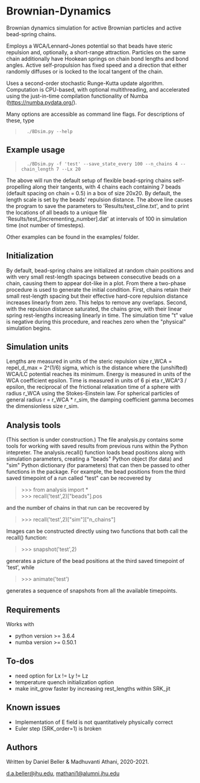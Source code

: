 # Brownian-Dynamics

Brownian dynamics simulation for active Brownian particles and
active bead-spring chains.

Employs a WCA/Lennard-Jones potential so that beads have steric repulsion
and, optionally, a short-range attraction. Particles on the same chain
additionally have Hookean springs on chain bond lengths and bond angles.
Active self-propulsion has fixed speed and a direction that either
randomly diffuses or is locked to the local tangent of the chain.

Uses a second-order stochastic Runge-Kutta update algorithm. Computation
is CPU-based, with optional multithreading, and accelerated using the just-in-time compilation functionality of Numba (https://numba.pydata.org/).

Many options are accessible as command line flags. For descriptions of these, type

>		./BDsim.py --help

## Example usage

>		./BDsim.py -f 'test' --save_state_every 100 --n_chains 4 --chain_length 7 --Lx 20

The above will run the default setup of flexible bead-spring chains self-propelling along their tangents,
with 4 chains each containing 7 beads (default spacing on chain = 0.5) in a box of size 20x20. By default, the length
scale is set by the beads' repulsion distance. The above line causes the program to save the parameters to 'Results/test_cline.txt',
and to print the locations of all beads to a unique file 'Results/test_[incrementing_number].dat' at intervals of 100 in simulation time
(not number of timesteps).

Other examples can be found in the examples/ folder.

## Initialization

By default, bead-spring chains are initialized at random chain positions and with very small rest-length spacings between consecutive beads on a chain, causing them to appear dot-like in a plot. From there a two-phase procedure is used to generate the initial condition. First, chains retain their small rest-length spacing but their effective hard-core repulsion distance increases linearly from zero. This helps to remove any overlaps. Second, with the repulsion distance saturated, the chains grow, with their linear spring rest-lengths increasing linearly in time. The simulation time "t" value is negative during this procedure, and reaches zero when the "physical" simulation begins.

## Simulation units

Lengths are measured in units of the steric repulsion size r\_WCA = repel_d_max = 2^(1/6) sigma, which is the distance where the (unshifted) WCA/LC potential reaches its minimum. Energy is measured in units of the WCA coefficient epsilon. Time is measured in units of 6 pi eta r\_WCA^3 / epsilon, the reciprocal of the frictional relaxation time of a sphere with radius r\_WCA using the Stokes-Einstein law. For spherical particles of general radius r = r_WCA * r_sim, the damping coefficient gamma becomes the dimensionless size r_sim.

## Analysis tools

(This section is under construction.) The file analysis.py contains some tools for working with saved results from previous runs within the Python intepreter. The analysis.recall() function loads bead positions along with simulation parameters, creating a "beads" Python object (for data) and "sim" Python dictionary (for parameters) that can then be passed to other functions in the package. For example, the bead positions from the third saved timepoint of a run called "test" can be recovered by

>   \>\>\> from analysis import * \
>   \>\>\> recall('test',2)\["beads"\].pos

and the number of chains in that run can be recovered by

>   \>\>\> recall('test',2)\["sim"\]\["n_chains"\]

Images can be constructed directly using two functions that both call the recall() function:

>   \>\>\> snapshot('test',2)

generates a picture of the bead positions at the third saved timepoint of 'test', while

>   \>\>\> animate('test')

generates a sequence of snapshots from all the available timepoints.

## Requirements

Works with

- python version >= 3.6.4
- numba version >= 0.50.1

## To-dos

- need option for Lx != Ly != Lz
- temperature quench initialization option
- make init_grow faster by increasing rest_lengths within SRK_jit

## Known issues
- Implementation of E field is not quantitatively physically correct
- Euler step (SRK_order=1) is broken

## Authors

Written by Daniel Beller & Madhuvanti Athani, 2020-2021.

d.a.beller@jhu.edu, mathani1@alumni.jhu.edu
